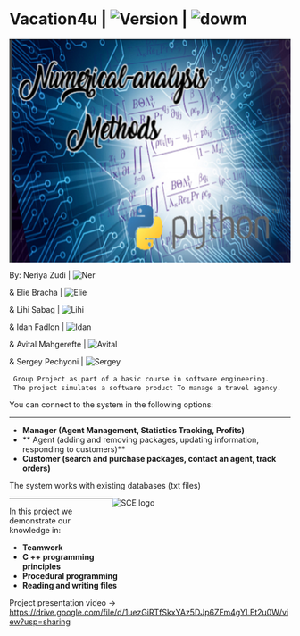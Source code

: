 # Vacation4u | <img src="https://img.shields.io/badge/Version-1.1-green" alt="Version" > |   <img src="https://img.shields.io/badge/Downloads-20-lightgreen" alt="dowm" >

<img src="https://github.com/NeriyaZudi/Numerical-analysis-python/blob/main/numerical%20anlysis.jpg" align="center"
     alt="logo" width="600" height="400">
     
 By: Neriya Zudi | <img src="https://img.shields.io/badge/Neriya-Programmer-blue" alt="Ner" > 
 
 & Elie Bracha | <img src="https://img.shields.io/badge/Elie-Programmer-green" alt="Elie" > 
 
 & Lihi Sabag | <img src="https://img.shields.io/badge/Lihi-Programmer-blue" alt="Lihi" >
 
 &  Idan Fadlon | <img src="https://img.shields.io/badge/Idan-Programmer-green" alt="Idan" >
 
 & Avital Mahgerefte | <img src="https://img.shields.io/badge/Avital-Programmer-blue" alt="Avital" >
 
 & Sergey Pechyoni | <img src="https://img.shields.io/badge/Sergey-Programmer-green" alt="Sergey" >
 

     
     Group Project as part of a basic course in software engineering.
     The project simulates a software product To manage a travel agency.
     
   You can connect to the system in the following options:
   <hr>
    
   * **Manager (Agent Management, Statistics Tracking, Profits)**
   * ** Agent (adding and removing packages, updating information, responding to customers)**
   * **Customer (search and purchase packages, contact an agent, track orders)**
   
   The system works with existing databases (txt files)
     
 <img src="https://upload.wikimedia.org/wikipedia/he/4/44/SCE_logo.png" align="right"
     alt="SCE logo" width="320" height="98">
  <hr>
    
   In this project we demonstrate our knowledge in:
   * **Teamwork**
   * **C ++ programming principles**
   * **Procedural programming**
   * **Reading and writing files**
  


Project presentation video -> https://drive.google.com/file/d/1uezGiRTfSkxYAz5DJp6ZFm4gYLEt2u0W/view?usp=sharing
